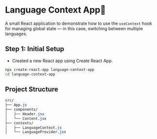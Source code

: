 # Language Context App:speak_no_evil:

A small React application to demonstrate how to use the `useContext` hook for managing global state — in this case, switching between multiple languages.

## Step 1: Initial Setup

- Created a new React app using Create React App.

```bash
npx create-react-app language-context-app
cd language-context-app
```

## Project Structure

```css
src/
├── App.js
├── components/
│   ├── Header.jsx
│   └── Content.jsx
├── contexts/
│   ├── LanguageContext.js
│   └── LanguageProvider.jsx
```
